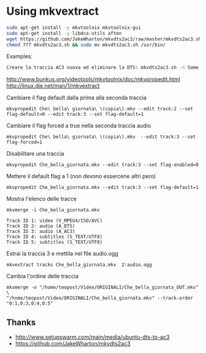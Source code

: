 Using mkvextract
===

``` sh
sudo apt-get install -y mkvtoolnix mkvtoolnix-gui
sudo apt-get install -y libdca-utils aften
wget https://github.com/JakeWharton/mkvdts2ac3/raw/master/mkvdts2ac3.sh
chmod 777 mkvdts2ac3.sh && sudo mv mkvdts2ac3.sh /usr/bin/

```

Examples:

``` sh
Creare la traccia AC3 nuova ed eliminare la DTS: mkvdts2ac3.sh -n Some.Random.Movie.mkv
```

http://www.bunkus.org/videotools/mkvtoolnix/doc/mkvpropedit.html
http://linux.die.net/man/1/mkvextract

Cambiare il flag default dalla prima alla seconda traccia

    mkvpropedit Che\ bella\ giornata\ \(copia\).mkv --edit track:2 --set flag-default=0 --edit track:3 --set flag-default=1


Cambiare il flag forced a true nella seconda traccia audio
    
    mkvpropedit Che\ bella\ giornata\ \(copia\).mkv  --edit track:3 --set flag-forced=1

Disabilitare una traccia

    mkvpropedit Che_bella_giornata.mkv --edit track:3 --set flag-enabled=0

Mettere il default flag a 1 (non devono essercene altri pero)

    mkvpropedit Che_bella_giornata.mkv --edit track:3 --set flag-default=1

Mostra l'elenco delle tracce

    mkvmerge -i Che_bella_giornata.mkv

    Track ID 1: video (V_MPEG4/ISO/AVC)
    Track ID 2: audio (A_DTS)
    Track ID 3: audio (A_AC3)
    Track ID 4: subtitles (S_TEXT/UTF8)
    Track ID 5: subtitles (S_TEXT/UTF8)
    


Estrai la traccia 3 e mettila nel file audio.ogg
    
    mkvextract tracks Che_bella_giornata.mkv  2:audio.ogg


Cambia l'ordine delle traccia 


    mkvmerge -o "/home/teopost/Video/ORIGINALI/Che_bella_giornata_OUT.mkv" \
    "/home/teopost/Video/ORIGINALI/Che_bella_giornata.mkv" --track-order "0:1,0:3,0:4,0:5"




Thanks
---

- http://www.setupswarm.com/main/media/ubuntu-dts-to-ac3
- https://github.com/JakeWharton/mkvdts2ac3
